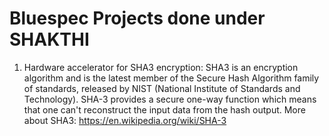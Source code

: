 # Bluespec Projects done under SHAKTHI

1. Hardware accelerator for SHA3 encryption:
SHA3 is an encryption algorithm and is the latest member of the Secure Hash Algorithm family of standards, released by NIST (National Institute of Standards and Technology). SHA-3 provides a secure one-way function which means that one can't reconstruct the input data from the hash output. More about SHA3: https://en.wikipedia.org/wiki/SHA-3
